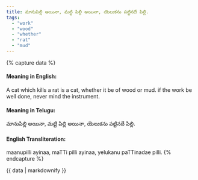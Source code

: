 ```yaml
---
title: మానుపిల్లి అయినా, మట్టి పిల్లి అయినా, యెలుకను పట్టినదే పిల్లి.
tags:
  - "work"
  - "wood"
  - "whether"
  - "rat"
  - "mud"
---
```


{% capture data %}
#### Meaning in English:
A cat which kills a rat is a cat, whether it be of wood or mud.
if the work be well done, never mind the instrument.

#### Meaning in Telugu:
మానుపిల్లి అయినా, మట్టి పిల్లి అయినా, యెలుకను పట్టినదే పిల్లి.

#### English Transliteration:
maanupilli ayinaa, maTTi pilli ayinaa, yelukanu paTTinadae pilli.
{% endcapture %}

<div class="notice">{{ data | markdownify }}</div>


